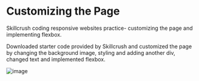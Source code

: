 # Customizing the Page

Skillcrush coding responsive websites practice- customizing the page and implementing flexbox. 

Downloaded starter code provided by Skillcrush and customized the page by changing the background image, styling and adding another div, changed text and implemented flexbox.



![image](https://github.com/gabrielapal/Custom-Flexbox-Starter/assets/127886470/270abe7f-e6e8-4436-8f0f-5c8aeebb8809)
